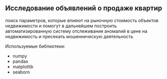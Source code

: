 ## Исследование объявлений о продаже квартир

поиск параметров, которые влияют на рыночную стоимость объектов недвижимости и помогут в дальнейшем построить автоматизированную систему отслеживания аномалий в цене на недвижимость и пресекать мошенническую деятельность

Используемые библиотеки:

-   numpy
-   pandas
-   matplotlib
-   seaborn
